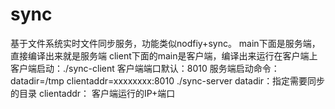 # sync
基于文件系统实时文件同步服务，功能类似nodfiy+sync。
main下面是服务端，直接编译出来就是服务端
client下面的main是客户端，编译出来运行在客户端上
客户端启动：./sync-client
客户端端口默认：8010
服务端启动命令：datadir=/tmp clientaddr=xxxxxxxx:8010   ./sync-server
datadir：指定需要同步的目录
clientaddr： 客户端运行的IP+端口
